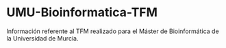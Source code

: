 # UMU-Bioinformatica-TFM
Información referente al TFM realizado para el Máster de Bioinformática de la Universidad de Murcia.
